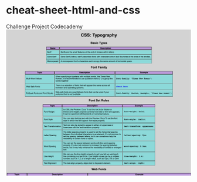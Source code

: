 # cheat-sheet-html-and-css
Challenge Project Codecademy
![alt text](<img/Screen Shot 2024-10-07 at 9.00.02 PM.png>)